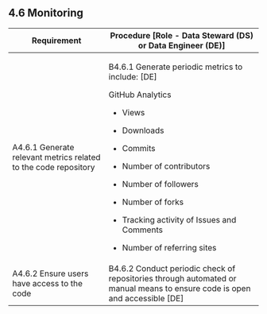 ## **4.6 Monitoring**

<table>
    <thead>
        <tr class="header">
            <th><strong>Requirement</strong></th>
            <th><strong>Procedure</strong> [Role - Data Steward (DS) or Data Engineer (DE)]</th>
        </tr>
    </thead>
    <tbody>
        <tr class="odd">
            <td>A4.6.1 Generate relevant metrics related to the code repository</td>
            <td>
                <p>B4.6.1 Generate periodic metrics to include: [DE]</p>
                <p>GitHub Analytics</p>
                <ul>
                    <li>
                        <p>Views</p>
                    </li>
                    <li>
                        <p>Downloads</p>
                    </li>
                    <li>
                        <p>Commits</p>
                    </li>
                    <li>
                        <p>Number of contributors</p>
                    </li>
                    <li>
                        <p>Number of followers</p>
                    </li>
                    <li>
                        <p>Number of forks</p>
                    </li>
                    <li>
                        <p>Tracking activity of Issues and Comments</p>
                    </li>
                    <li>
                        <p>Number of referring sites</p>
                    </li>
                </ul>
            </td>
        </tr>
        <tr class="even">
            <td>A4.6.2 Ensure users have access to the code</td>
            <td>B4.6.2 Conduct periodic check of repositories through automated or manual means to ensure code is open and accessible [DE]</td>
        </tr>
    </tbody>
</table>
